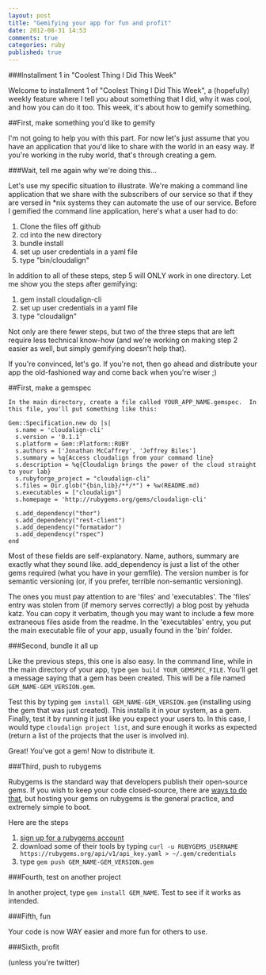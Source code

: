 ```yaml
---
layout: post
title: "Gemifying your app for fun and profit"
date: 2012-08-31 14:53
comments: true
categories: ruby
published: true
---
```


###Installment 1 in "Coolest Thing I Did This Week"

Welcome to installment 1 of "Coolest Thing I Did This Week", a (hopefully) weekly feature where I tell you about something that I did, why it was cool, and how you can do it too.  This week, it's about how to gemify something.

##First, make something you'd like to gemify

I'm not going to help you with this part.  For now let's just assume that you have an application that you'd like to share with the world in an easy way.  If you're working in the ruby world, that's through creating a gem.  

###Wait, tell me again why we're doing this...

Let's use my specific situation to illustrate.  We're making a command line application that we share with the subscribers of our service so that if they are versed in *nix systems they can automate the use of our service.  Before I gemified the command line application, here's what a user had to do:

1. Clone the files off github
2. cd into the new directory
3. bundle install
4. set up user credentials in a yaml file
5. type "bin/cloudalign"

In addition to all of these steps, step 5 will ONLY work in one directory.  Let me show you the steps after gemifying:

1. gem install cloudalign-cli
2. set up user credentials in a yaml file
3. type "cloudalign"

Not only are there fewer steps, but two of the three steps that are left require less technical know-how (and we're working on making step 2 easier as well, but simply gemifying doesn't help that).

If you're convinced, let's go.  If you're not, then go ahead and distribute your app the old-fashioned way and come back when you're wiser ;)

##First, make a gemspec

	In the main directory, create a file called YOUR_APP_NAME.gemspec.  In this file, you'll put something like this:

	Gem::Specification.new do |s|
	  s.name = 'cloudalign-cli'
	  s.version = '0.1.1'
	  s.platform = Gem::Platform::RUBY
	  s.authors = ['Jonathan McCaffrey', 'Jeffrey Biles']
	  s.summary = %q{Access cloudalign from your command line}
	  s.description = %q{Cloudalign brings the power of the cloud straight to your lab}
	  s.rubyforge_project = "cloudalign-cli"
	  s.files = Dir.glob("{bin,lib}/**/*") + %w(README.md)
	  s.executables = ["cloudalign"]
	  s.homepage = 'http://rubygems.org/gems/cloudalign-cli'
  
	  s.add_dependency("thor")
	  s.add_dependency("rest-client")
	  s.add_dependency("formatador")
	  s.add_dependency("rspec")
	end
	
Most of these fields are self-explanatory.  Name, authors, summary are exactly what they sound like.  add_dependency is just a list of the other gems required (what you have in your gemfile).  The version number is for semantic versioning (or, if you prefer, terrible non-semantic versioning).

The ones you must pay attention to are 'files' and 'executables'.  The 'files' entry was stolen from (if memory serves correctly) a blog post by yehuda katz.  You can copy it verbatim, though you may want to include a few more extraneous files aside from the readme.  In the 'executables' entry, you put the main executable file of your app, usually found in the 'bin' folder.

###Second, bundle it all up

Like the previous steps, this one is also easy.  In the command line, while in the main directory of your app, type `gem build YOUR_GEMSPEC_FILE`.  You'll get a message saying that a gem has been created.  This will be a file named `GEM_NAME-GEM_VERSION.gem`.

Test this by typing `gem install GEM_NAME-GEM_VERSION.gem` (installing using the gem that was just created).  This installs it in your system, as a gem.  Finally, test it by running it just like you expect your users to.  In this case, I would type `cloudalign project list`, and sure enough it works as expected (return a list of the projects that the user is involved in).

Great!  You've got a gem!  Now to distribute it.

###Third, push to rubygems

Rubygems is the standard way that developers publish their open-source gems.  If you wish to keep your code closed-source, there are [ways to do that](http://www.cerebris.com/blog/2011/03/15/creating-and-managing-private-rubygems-with-jeweler-github-and-bundler/), but hosting your gems on rubygems is the general practice, and extremely simple to boot.

Here are the steps

1. [sign up for a rubygems account](https://rubygems.org/users/new)
2. download some of their tools by typing `curl -u RUBYGEMS_USERNAME https://rubygems.org/api/v1/api_key.yaml > ~/.gem/credentials`
3. type `gem push GEM_NAME-GEM_VERSION.gem`

###Fourth, test on another project

In another project, type `gem install GEM_NAME`.  Test to see if it works as intended.

###Fifth, fun

Your code is now WAY easier and more fun for others to use.

###Sixth, profit

(unless you're twitter)